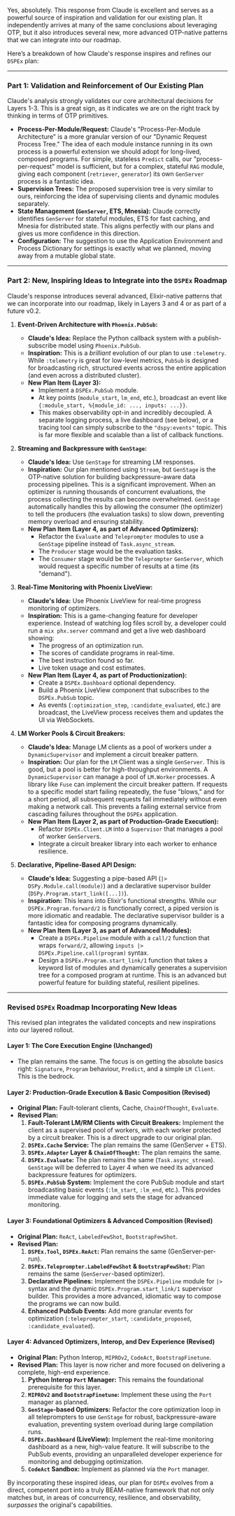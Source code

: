 Yes, absolutely. This response from Claude is excellent and serves as a powerful source of inspiration and validation for our existing plan. It independently arrives at many of the same conclusions about leveraging OTP, but it also introduces several new, more advanced OTP-native patterns that we can integrate into our roadmap.

Here’s a breakdown of how Claude's response inspires and refines our `DSPEx` plan:

---

### **Part 1: Validation and Reinforcement of Our Existing Plan**

Claude's analysis strongly validates our core architectural decisions for Layers 1-3. This is a great sign, as it indicates we are on the right track by thinking in terms of OTP primitives.

*   **Process-Per-Module/Request:** Claude's "Process-Per-Module Architecture" is a more granular version of our "Dynamic Request Process Tree." The idea of each module instance running in its own process is a powerful extension we should adopt for long-lived, composed programs. For simple, stateless `Predict` calls, our "process-per-request" model is sufficient, but for a complex, stateful `RAG` module, giving each component (`retriever`, `generator`) its own `GenServer` process is a fantastic idea.
*   **Supervision Trees:** The proposed supervision tree is very similar to ours, reinforcing the idea of supervising clients and dynamic modules separately.
*   **State Management (`GenServer`, ETS, Mnesia):** Claude correctly identifies `GenServer` for stateful modules, ETS for fast caching, and Mnesia for distributed state. This aligns perfectly with our plans and gives us more confidence in this direction.
*   **Configuration:** The suggestion to use the Application Environment and Process Dictionary for settings is exactly what we planned, moving away from a mutable global state.

---

### **Part 2: New, Inspiring Ideas to Integrate into the `DSPEx` Roadmap**

Claude's response introduces several advanced, Elixir-native patterns that we can incorporate into our roadmap, likely in Layers 3 and 4 or as part of a future v0.2.

1.  **Event-Driven Architecture with `Phoenix.PubSub`:**
    *   **Claude's Idea:** Replace the Python callback system with a publish-subscribe model using `Phoenix.PubSub`.
    *   **Inspiration:** This is a *brilliant* evolution of our plan to use `:telemetry`. While `:telemetry` is great for low-level metrics, `PubSub` is designed for broadcasting rich, structured events across the entire application (and even across a distributed cluster).
    *   **New Plan Item (Layer 3):**
        *   Implement a `DSPEx.PubSub` module.
        *   At key points (`module_start`, `lm_end`, etc.), broadcast an event like `{:module_start, %{module_id: ..., inputs: ...}}`.
        *   This makes observability opt-in and incredibly decoupled. A separate logging process, a live dashboard (see below), or a tracing tool can simply subscribe to the `"dspy:events"` topic. This is far more flexible and scalable than a list of callback functions.

2.  **Streaming and Backpressure with `GenStage`:**
    *   **Claude's Idea:** Use `GenStage` for streaming LM responses.
    *   **Inspiration:** Our plan mentioned using `Stream`, but `GenStage` is the OTP-native solution for building backpressure-aware data processing pipelines. This is a significant improvement. When an optimizer is running thousands of concurrent evaluations, the process collecting the results can become overwhelmed. `GenStage` automatically handles this by allowing the consumer (the optimizer) to tell the producers (the evaluation tasks) to slow down, preventing memory overload and ensuring stability.
    *   **New Plan Item (Layer 4, as part of Advanced Optimizers):**
        *   Refactor the `Evaluate` and `Teleprompter` modules to use a `GenStage` pipeline instead of `Task.async_stream`.
        *   The `Producer` stage would be the evaluation tasks.
        *   The `Consumer` stage would be the `Teleprompter` `GenServer`, which would request a specific number of results at a time (its "demand").

3.  **Real-Time Monitoring with Phoenix LiveView:**
    *   **Claude's Idea:** Use Phoenix LiveView for real-time progress monitoring of optimizers.
    *   **Inspiration:** This is a game-changing feature for developer experience. Instead of watching log files scroll by, a developer could run a `mix phx.server` command and get a live web dashboard showing:
        *   The progress of an optimization run.
        *   The scores of candidate programs in real-time.
        *   The best instruction found so far.
        *   Live token usage and cost estimates.
    *   **New Plan Item (Layer 4, as part of Productionization):**
        *   Create a `DSPEx.Dashboard` optional dependency.
        *   Build a Phoenix LiveView component that subscribes to the `DSPEx.PubSub` topic.
        *   As events (`:optimization_step`, `:candidate_evaluated`, etc.) are broadcast, the LiveView process receives them and updates the UI via WebSockets.

4.  **LM Worker Pools & Circuit Breakers:**
    *   **Claude's Idea:** Manage LM clients as a pool of workers under a `DynamicSupervisor` and implement a circuit breaker pattern.
    *   **Inspiration:** Our plan for the `LM` Client was a single `GenServer`. This is good, but a pool is better for high-throughput environments. A `DynamicSupervisor` can manage a pool of `LM.Worker` processes. A library like `Fuse` can implement the circuit breaker pattern. If requests to a specific model start failing repeatedly, the fuse "blows," and for a short period, all subsequent requests fail immediately without even making a network call. This prevents a failing external service from cascading failures throughout the `DSPEx` application.
    *   **New Plan Item (Layer 2, as part of Production-Grade Execution):**
        *   Refactor `DSPEx.Client.LM` into a `Supervisor` that manages a pool of worker `GenServer`s.
        *   Integrate a circuit breaker library into each worker to enhance resilience.

5.  **Declarative, Pipeline-Based API Design:**
    *   **Claude's Idea:** Suggesting a pipe-based API (`|> DSPy.Module.call(module)`) and a declarative supervisor builder (`DSPy.Program.start_link([...])`).
    *   **Inspiration:** This leans into Elixir's functional strengths. While our `DSPEx.Program.forward/2` is functionally correct, a piped version is more idiomatic and readable. The declarative supervisor builder is a fantastic idea for composing programs dynamically.
    *   **New Plan Item (Layer 3, as part of Advanced Modules):**
        *   Create a `DSPEx.Pipeline` module with a `call/2` function that wraps `forward/2`, allowing `inputs |> DSPEx.Pipeline.call(program)` syntax.
        *   Design a `DSPEx.Program.start_link/1` function that takes a keyword list of modules and dynamically generates a supervision tree for a composed program at runtime. This is an advanced but powerful feature for building stateful, resilient pipelines.

---

### **Revised `DSPEx` Roadmap Incorporating New Ideas**

This revised plan integrates the validated concepts and new inspirations into our layered rollout.

#### **Layer 1: The Core Execution Engine (Unchanged)**

*   The plan remains the same. The focus is on getting the absolute basics right: `Signature`, `Program` behaviour, `Predict`, and a simple `LM Client`. This is the bedrock.

#### **Layer 2: Production-Grade Execution & Basic Composition (Revised)**

*   **Original Plan:** Fault-tolerant clients, Cache, `ChainOfThought`, `Evaluate`.
*   **Revised Plan:**
    1.  **Fault-Tolerant LM/RM Clients with Circuit Breakers:** Implement the client as a supervised pool of workers, with each worker protected by a circuit breaker. This is a direct upgrade to our original plan.
    2.  **`DSPEx.Cache` Service:** The plan remains the same (GenServer + ETS).
    3.  **`DSPEx.Adapter` Layer & `ChainOfThought`:** The plan remains the same.
    4.  **`DSPEx.Evaluate`:** The plan remains the same (`Task.async_stream`). `GenStage` will be deferred to Layer 4 when we need its advanced backpressure features for optimizers.
    5.  **`DSPEx.PubSub` System:** Implement the core PubSub module and start broadcasting basic events (`:lm_start`, `:lm_end`, etc.). This provides immediate value for logging and sets the stage for advanced monitoring.

#### **Layer 3: Foundational Optimizers & Advanced Composition (Revised)**

*   **Original Plan:** `ReAct`, `LabeledFewShot`, `BootstrapFewShot`.
*   **Revised Plan:**
    1.  **`DSPEx.Tool`, `DSPEx.ReAct`:** Plan remains the same (GenServer-per-run).
    2.  **`DSPEx.Teleprompter.LabeledFewShot` & `BootstrapFewShot`:** Plan remains the same (`GenServer`-based optimizer).
    3.  **Declarative Pipelines:** Implement the `DSPEx.Pipeline` module for `|>` syntax and the dynamic `DSPEx.Program.start_link/1` supervisor builder. This provides a more advanced, idiomatic way to compose the programs we can now build.
    4.  **Enhanced PubSub Events:** Add more granular events for optimization (`:teleprompter_start`, `:candidate_proposed`, `:candidate_evaluated`).

#### **Layer 4: Advanced Optimizers, Interop, and Dev Experience (Revised)**

*   **Original Plan:** Python Interop, `MIPROv2`, `CodeAct`, `BootstrapFinetune`.
*   **Revised Plan:** This layer is now richer and more focused on delivering a complete, high-end experience.
    1.  **Python Interop `Port` Manager:** This remains the foundational prerequisite for this layer.
    2.  **`MIPROv2` and `BootstrapFinetune`:** Implement these using the `Port` manager as planned.
    3.  **`GenStage`-based Optimizers:** Refactor the core optimization loop in all teleprompters to use `GenStage` for robust, backpressure-aware evaluation, preventing system overload during large compilation runs.
    4.  **`DSPEx.Dashboard` (LiveView):** Implement the real-time monitoring dashboard as a new, high-value feature. It will subscribe to the PubSub events, providing an unparalleled developer experience for monitoring and debugging optimization.
    5.  **`CodeAct` Sandbox:** Implement as planned via the `Port` manager.

By incorporating these inspired ideas, our plan for `DSPEx` evolves from a direct, competent port into a truly BEAM-native framework that not only matches but, in areas of concurrency, resilience, and observability, *surpasses* the original's capabilities.
